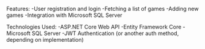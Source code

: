 Features:
-User registration and login
-Fetching a list of games
-Adding new games
-Integration with Microsoft SQL Server

Technologies Used:
-ASP.NET Core Web API
-Entity Framework Core
-Microsoft SQL Server
-JWT Authentication (or another auth method, depending on implementation)
